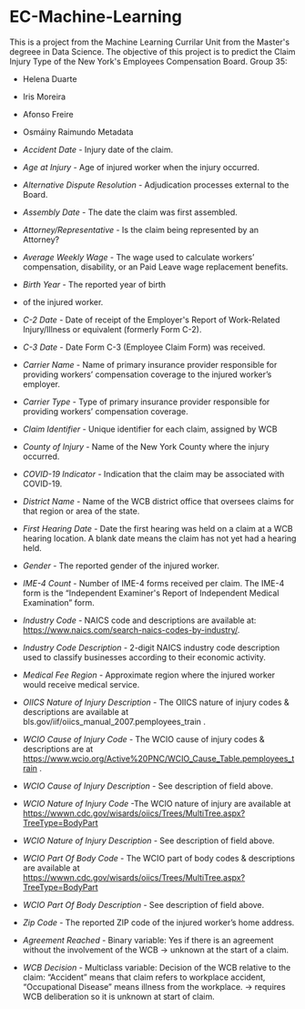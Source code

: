 # EC-Machine-Learning
This is a project from the Machine Learning Currilar Unit from the Master's degreee in Data Science. The objective of this project is to predict the Claim Injury Type of the New York's Employees Compensation Board.
Group 35:
- Helena Duarte
- Iris Moreira
- Afonso Freire
- Osmáiny Raimundo
Metadata

- *Accident Date* - Injury date of the claim. 
- *Age at Injury* - Age of injured worker when the injury occurred.
- *Alternative Dispute Resolution* - Adjudication processes external to the Board.
- *Assembly Date* - The date the claim was first assembled.
- *Attorney/Representative* - Is the claim being represented by an Attorney?
- *Average Weekly Wage*  - The wage used to calculate workers’ compensation, disability, or an Paid Leave wage replacement benefits.
- *Birth Year* - The reported year of birth
- of the injured worker.
- *C-2 Date* - Date of receipt of the Employer's Report of Work-Related Injury/Illness or equivalent (formerly Form C-2).
- *C-3 Date* -  Date Form C-3 (Employee Claim Form) was received.
- *Carrier Name* - Name of primary insurance provider responsible for providing workers’ compensation coverage to the injured worker’s employer.
- *Carrier Type* - Type of primary insurance provider responsible for providing workers’ compensation coverage.
- *Claim Identifier* - Unique identifier for each claim, assigned by WCB
- *County of Injury* - Name of the New York County where the injury occurred.
- *COVID-19 Indicator* - Indication that the claim may be associated with COVID-19.
- *District Name* - Name of the WCB district office that oversees claims for that region or area of the state.
- *First Hearing Date* - Date the first hearing was held on a claim at a WCB hearing location. A blank date means the claim has not yet had a hearing held.
- *Gender* - The reported gender of the injured worker.
- *IME-4 Count* - Number of IME-4 forms received per claim. The IME-4 form is the “Independent Examiner's Report of Independent Medical Examination” form.
- *Industry Code* - NAICS code and descriptions are available at: https://www.naics.com/search-naics-codes-by-industry/.
- *Industry Code Description* - 2-digit NAICS industry code description used to classify businesses according to their economic activity.
- *Medical Fee Region* - Approximate region where the injured worker would receive medical service.
  
- *OIICS Nature of Injury Description* - The OIICS nature of injury codes & descriptions are available at bls.gov/iif/oiics_manual_2007.pemployees_train .
- *WCIO Cause of Injury Code* - The WCIO cause of injury codes & descriptions are at https://www.wcio.org/Active%20PNC/WCIO_Cause_Table.pemployees_train .
- *WCIO Cause of Injury Description* - See description of field above.
- *WCIO Nature of Injury Code* -The WCIO nature of injury are available at https://wwwn.cdc.gov/wisards/oiics/Trees/MultiTree.aspx?TreeType=BodyPart
- *WCIO Nature of Injury Description* - See description of field above.
- *WCIO Part Of Body Code* - The WCIO part of body codes & descriptions are available at https://wwwn.cdc.gov/wisards/oiics/Trees/MultiTree.aspx?TreeType=BodyPart
- *WCIO Part Of Body Description* - See description of field above.
- *Zip Code* - The reported ZIP code of the injured worker’s home address.
- *Agreement Reached* - Binary variable: Yes if there is an agreement without the involvement of the WCB -> unknown at the start of a claim.
- *WCB Decision* - Multiclass variable: Decision of the WCB relative to the claim: “Accident” means that claim refers to workplace accident, “Occupational Disease” means illness from the workplace. -> requires WCB deliberation so it is unknown at start of claim.
